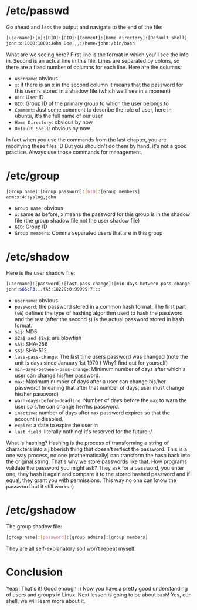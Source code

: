 # /etc/passwd

Go ahead and `less` the output and navigate to the end of the file:

```bash
[username]:[x]:[UID]:[GID]:[Comment]:[Home directory]:[Default shell]
john:x:1000:1000:John Doe,,,:/home/john:/bin/bash
```

What are we seeing here? First line is the format in which you'll see the info in. Second is an actual line in this file. Lines are separated by colons, so there are a fixed number of columns for each line. Here are the columns:

- `username`: obvious
- `x`: if there is an x in the second column it means that the password for this user is stored in a shadow file (which we'll see in a moment)
- `UID`: User ID
- `GID`: Group ID of the primary group to which the user belongs to
- `Comment`: Just some comment to describe the role of user, here in ubuntu, it's the full name of our user
- `Home Directory`: obvious by now
- `Default Shell`: obvious by now

In fact when you use the commands from the last chapter, you are modifying these files :D But you shouldn't do them by hand, it's not a good practice. Always use those commands for management.

# /etc/group

```bash
[Group name]:[Group password]:[GID]:[Group members]
adm:x:4:syslog,john
```

- `Group name`: obvious
- `x`: same as before, x means the password for this group is in the shadow file (the group shadow file not the user shadow file)
- `GID`: Group ID
- `Group members`: Comma separated users that are in this group

# /etc/shadow

Here is the user shadow file:

```bash
[username]:[password]:[last-pass-change]:[min-days-between-pass-change]:[max]:[warn-days-before-deadline]:[inactive]:[expire]
john:$6$cP3...fA3:18229:0:99999:7:::
```

- `username`: obvious
- `password`: the password stored in a common hash format. The first part (`$6`) defines the type of hashing algorithm used to hash the password and the rest (after the second `$`) is the actual password stored in hash format.
- `$1$`: MD5
- `$2a$ and $2y$`: are blowfish
- `$5$`: SHA-256
- `$6$`: SHA-512
- `lass-pass-change`: The last time users password was changed (note the unit is days since January 1st 1970 ( Why? find out for yourself)
- `min-days-between-pass-change`: Minimum number of days after which a user can change his/her password.
- `max`: Maximum number of days after a user can change his/her password! (meaning that after that number of days, user must change his/her password)
- `warn-days-before-deadline`: Number of days before the `max` to warn the user so s/he can change her/his password.
- `inactive`: number of days after `max` password expires so that the account is disabled.
- `expire`: a date to expire the user in
- `last field`: literally nothing! it's reserved for the future :/

<p class="note">What is hashing? Hashing is the process of transforming a string of characters into a jibberish thing that doesn't reflect the password. This is a one way process, no one (mathematically) can transform the hash back into the original string. That's why we store passwords like that. How programs validate the password you might ask? They ask for a password, you enter one, they hash it again and compare it to the stored hashed password and if equal, they grant you with permissions. This way no one can know the password but it still works :)</p>

# /etc/gshadow

The group shadow file:

```bash
[group name]:[password]:[group admins]:[group members]
```

They are all self-explanatory so I won’t repeat myself.

# Conclusion

Yeap! That's it! Good enough :) Now you have a pretty good understanding of users and groups in Linux. Next lesson is going to be about `bash`! Yes, our shell, we will learn more about it.


